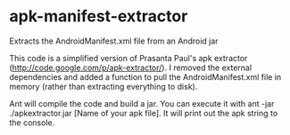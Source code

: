 apk-manifest-extractor
======================

Extracts the AndroidManifest.xml file from an Android jar

This code is a simplified version of Prasanta Paul's apk extractor (http://code.google.com/p/apk-extractor/).  I removed the external dependencies and added a function to pull the AndroidManifest.xml file in memory (rather than extracting everything to disk).

Ant will compile the code and build a jar.  You can execute it with ant -jar ./apkextractor.jar [Name of your apk file].  It will print out the apk string to the console.

